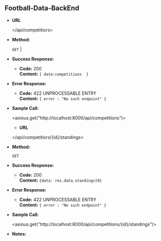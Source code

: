 **Football-Data-BackEnd**
----
  <This API provides data of current football competitions as well as standings inside them_>

* **URL**

  </api/competitiors>

* **Method:**

  `GET` | 

* **Success Response:**

  * **Code:** 200 <br />
    **Content:** `{ data:competitions  }`
 
* **Error Response:**

  * **Code:** 422 UNPROCESSABLE ENTRY <br />
    **Content:** `{ error : "No such endpoint" }`

* **Sample Call:**

  <axious.get("http://localhost:8000/api/competitions")> 
  
  
  * **URL**

  </api/competitiors/{id}/standings>

* **Method:**

  `GET` 

* **Success Response:**

  * **Code:** 200 <br />
    **Content:** `{data: res.data.standings[0}`
 
* **Error Response:**

  * **Code:** 422 UNPROCESSABLE ENTRY <br />
    **Content:** `{ error : "No such endpoint" }`

* **Sample Call:**

  <axious.get("http://localhost:8000/api/competitions/{id}/standings")> 
  
* **Notes:**

  <For caching purposes it uses Redis. Download and lunch a server before using an app> 
